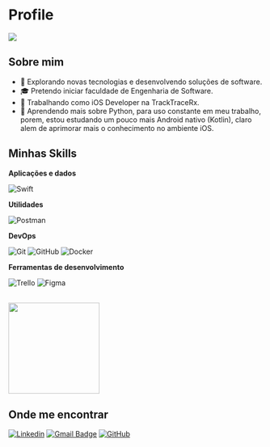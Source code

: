 # Profile

![](https://komarev.com/ghpvc/?username=rodriigoios&color=006bed)

## Sobre mim

- 🤔 Explorando novas tecnologias e desenvolvendo soluções de software.
- 🎓 Pretendo iniciar faculdade de Engenharia de Software.
- 💼 Trabalhando como iOS Developer na TrackTraceRx.
- 🌱 Aprendendo mais sobre Python, para uso constante em meu trabalho, porem, estou estudando um pouco mais Android nativo (Kotlin), claro alem de aprimorar mais o conhecimento no ambiente iOS.

## Minhas Skills

**Aplicações e dados**

![Swift](https://img.shields.io/badge/-Swift-333333?style=flat&logo=swift)

**Utilidades**

![Postman](https://img.shields.io/badge/-Postman-333333?style=flat&logo=postman)

**DevOps**

![Git](https://img.shields.io/badge/-Git-333333?style=flat&logo=git)
![GitHub](https://img.shields.io/badge/-GitHub-333333?style=flat&logo=github)
![Docker](https://img.shields.io/badge/-Docker-333333?style=flat&logo=docker)

**Ferramentas de desenvolvimento**

![Trello](https://img.shields.io/badge/-Trello-333333?style=flat&logo=trello&logoColor=007ACC)
![Figma](https://img.shields.io/badge/-Figma-333333?style=flat&logo=figma&logoColor=007ACC)


<br/>

<a href="https://github.com/rodriigoios" title="Perfil do Rodrigo Garcia">
  <img height="180em" src="https://github-readme-stats.vercel.app/api?username=rodriigoios&theme=dracula&show_icons=true" />
</a>

## Onde me encontrar

[![Linkedin](https://img.shields.io/badge/-username-blue?style=flat-square&logo=Linkedin&logoColor=white&link=https://www.linkedin.com/in/rodrigoios/)](https://www.linkedin.com/in/rodrigoios/)
[![Gmail Badge](https://img.shields.io/badge/-Rodriigo.dev@outlook.com-006bed?style=flat-square&logo=Gmail&logoColor=white&link=mailto:Rodriigo.dev@outlook.com)](mailto:Rodriigo.dev@outlook.com)
[![GitHub](https://img.shields.io/github/followers/rodriigoios?label=follow&style=social)](https://github.com/RodriigoIOS)
